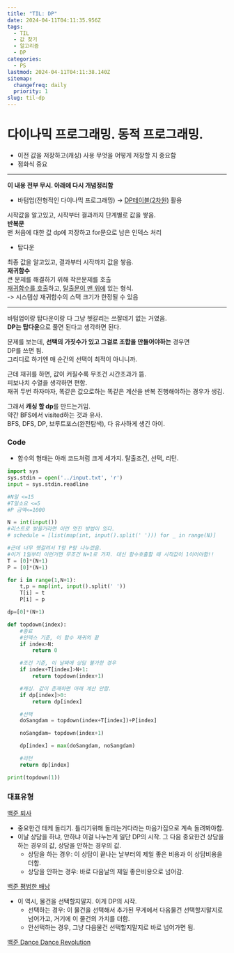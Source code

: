 ```yaml
---
title: "TIL: DP"
date: 2024-04-11T04:11:35.956Z
tags:
  - TIL
  - 값 찾기
  - 알고리즘
  - DP
categories:
  - PS
lastmod: 2024-04-11T04:11:38.140Z
sitemap:
  changefreq: daily
  priority: 1
slug: til-dp
---
```


# 다이나믹 프로그래밍. 동적 프로그래밍.

- 이전 값을 저장하고(캐싱) 사용
  무엇을 어떻게 저장할 지 중요함
- 점화식 중요

---

**이 내용 전부 무시. 아래에 다시 개념정리함**

- 바텀업(전형적인 다이나믹 프로그래밍) → <U>DP테이블(2차원)</U> 활용

시작값을 알고있고, 시작부터 결과까지 단계별로 값을 쌓음.<br>
**반복문**<br>
맨 처음에 대한 값 dp에 저장하고 for문으로 남은 인덱스 처리

- 탑다운

최종 값을 알고있고, 결과부터 시작까지 값을 쌓음.<br>
**재귀함수**<br>
큰 문제를 해결하기 위해 작은문제를 호출<br>
<U>재귀함수를 호출</U>하고, <U>탈출문이 맨 위에</U> 있는 형식.<br>
-> 시스템상 재귀함수의 스택 크기가 한정될 수 있음

---

바텀업이랑 탑다운이랑 다 그냥 헷갈리는 쓰잘데기 없는 거였음.<br>
**DP는 탑다운**으로 풀면 된다고 생각하면 된다.

문제를 보는데, **선택의 가짓수가 있고 그걸로 조합을 만들어야하는** 경우면<br>
DP를 쓰면 됨.<br>
그리디로 하기엔 매 순간의 선택이 최적이 아니니까.

근데 재귀를 하면, 값이 커질수록 무조건 시간초과가 뜸.<br>
피보나치 수열을 생각하면 편함.<br>
재귀 두번 하자마자, 똑같은 값으로하는 똑같은 계산을 반복 진행해야하는 경우가 생김.

그래서 **캐싱 할 dp**를 만드는거임.<br>
약간 BFS에서 visited하는 것과 유사.<br>
BFS, DFS, DP, 브루트포스(완전탐색), 다 유사하게 생긴 아이.

### Code

- 함수의 형태는 아래 코드처럼 크게 세가지. 탈출조건, 선택, 리턴.

```py
import sys
sys.stdin = open('../input.txt', 'r')
input = sys.stdin.readline

#N일 <=15
#T일소요 <=5
#P 금액<=1000

N = int(input())
#리스트로 받을거라면 이런 멋진 방법이 있다.
# schedule = [list(map(int, input().split(' '))) for _ in range(N)]

#근데 너무 헷갈려서 T랑 P랑 나누겠음.
#이거 1일부터 이런거면 무조건 N+1로 가자. 대신 함수호출할 때 시작값이 1이어야함!!
T = [0]*(N+1)
P = [0]*(N+1)

for i in range(1,N+1):
    t,p = map(int, input().split(' '))
    T[i] = t
    P[i] = p

dp=[0]*(N+1)

def topdown(index):
    #종료
    #인덱스 기준, 이 함수 재귀의 끝
    if index>N:
        return 0

    #조건 기준, 이 날짜에 상담 불가한 경우
    if index+T[index]>N+1:
        return topdown(index+1)

    #캐싱. 값이 존재하면 아래 계산 안함.
    if dp[index]>0:
        return dp[index]

    #선택
    doSangdam = topdown(index+T[index])+P[index]

    noSangdam= topdown(index+1)

    dp[index] = max(doSangdam, noSangdam)

    #리턴
    return dp[index]

print(topdown(1))
```

### 대표유형

[백준 퇴사](https://www.acmicpc.net/problem/14501)

- 중요한건 테케 돌리기. 틀리기위해 돌리는거다라는 마음가짐으로 계속 돌려봐야함.
- 이날 상담을 하냐, 안하냐 이걸 나누는게 일단 DP의 시작.
  그 다음 중요한건 상담을 하는 경우의 값, 상담을 안하는 경우의 값.
  - 상담을 하는 경우: 이 상담이 끝나는 날부터의 제일 좋은 비용과 이 상담비용을 더함.
  - 상담을 안하는 경우: 바로 다음날의 제일 좋은비용으로 넘어감.

[백준 평범한 배낭](https://kau-algorithm.tistory.com/1135)

- 이 역시, 물건을 선택할지말지. 이게 DP의 시작.
  - 선택하는 경우: 이 물건을 선택해서 추가된 무게에서 다음물건 선택할지말지로 넘어가고, 거기에 이 물건의 가치를 더함.
  - 안선택하는 경우, 그냥 다음물건 선택할지말지로 바로 넘어가면 됨.

[백준 Dance Dance Revolution](https://www.acmicpc.net/problem/2342)
